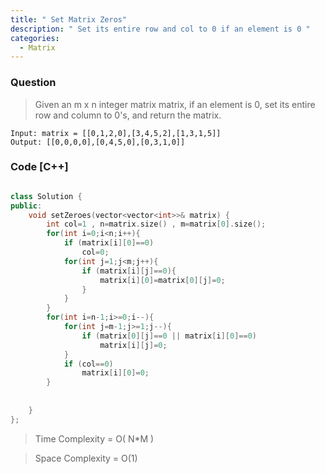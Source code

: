 ```yaml
---
title: " Set Matrix Zeros"
description: " Set its entire row and col to 0 if an element is 0 "
categories:
  - Matrix
---
```


### Question

>Given an m x n integer matrix matrix, if an element is 0, set its entire row and column to 0's, and return the matrix.

```
Input: matrix = [[0,1,2,0],[3,4,5,2],[1,3,1,5]]
Output: [[0,0,0,0],[0,4,5,0],[0,3,1,0]]
```

### Code [C++]

```C++

class Solution {
public:
    void setZeroes(vector<vector<int>>& matrix) {
        int col=1 , n=matrix.size() , m=matrix[0].size();
        for(int i=0;i<n;i++){
            if (matrix[i][0]==0)
                col=0;
            for(int j=1;j<m;j++){
                if (matrix[i][j]==0){
                    matrix[i][0]=matrix[0][j]=0;
                }
            }    
        }
        for(int i=n-1;i>=0;i--){
            for(int j=m-1;j>=1;j--){
                if (matrix[0][j]==0 || matrix[i][0]==0)
                    matrix[i][j]=0;
            }
            if (col==0)
                matrix[i][0]=0;   
        }
        
        
    }
};

```

> Time Complexity = O( N*M )

> Space Complexity = O(1)
